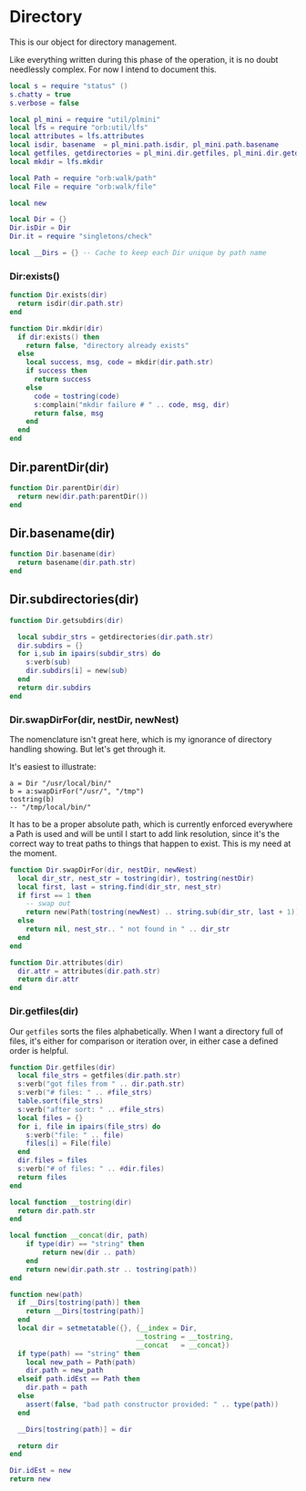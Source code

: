 # Directory


This is our object for directory management.


Like everything written during this phase of the operation, it is no doubt
needlessly complex.  For now I intend to document this.


```lua
local s = require "status" ()
s.chatty = true
s.verbose = false

local pl_mini = require "util/plmini"
local lfs = require "orb:util/lfs"
local attributes = lfs.attributes
local isdir, basename  = pl_mini.path.isdir, pl_mini.path.basename
local getfiles, getdirectories = pl_mini.dir.getfiles, pl_mini.dir.getdirectories
local mkdir = lfs.mkdir

local Path = require "orb:walk/path"
local File = require "orb:walk/file"
```
```lua
local new
```
```lua
local Dir = {}
Dir.isDir = Dir
Dir.it = require "singletons/check"

local __Dirs = {} -- Cache to keep each Dir unique by path name
```
### Dir:exists()

```lua
function Dir.exists(dir)
  return isdir(dir.path.str)
end
```
```lua
function Dir.mkdir(dir)
  if dir:exists() then
    return false, "directory already exists"
  else
    local success, msg, code = mkdir(dir.path.str)
    if success then
      return success
    else
      code = tostring(code)
      s:complain("mkdir failure # " .. code, msg, dir)
      return false, msg
    end
  end
end
```
## Dir.parentDir(dir)

```lua
function Dir.parentDir(dir)
  return new(dir.path:parentDir())
end
```
## Dir.basename(dir)

```lua
function Dir.basename(dir)
  return basename(dir.path.str)
end
```
## Dir.subdirectories(dir)

```lua
function Dir.getsubdirs(dir)

  local subdir_strs = getdirectories(dir.path.str)
  dir.subdirs = {}
  for i,sub in ipairs(subdir_strs) do
    s:verb(sub)
    dir.subdirs[i] = new(sub)
  end
  return dir.subdirs
end
```
### Dir.swapDirFor(dir, nestDir, newNest)

The nomenclature isn't great here, which is my ignorance of
directory handling showing. But let's get through it.


It's easiest to illustrate:

```lua-example
a = Dir "/usr/local/bin/"
b = a:swapDirFor("/usr/", "/tmp")
tostring(b)
-- "/tmp/local/bin/"
```

It has to be a proper absolute path, which is currently enforced everywhere
a Path is used and will be until I start to add link resolution, since it's
the correct way to treat paths to things that happen to exist.  This is my
need at the moment.

```lua
function Dir.swapDirFor(dir, nestDir, newNest)
  local dir_str, nest_str = tostring(dir), tostring(nestDir)
  local first, last = string.find(dir_str, nest_str)
  if first == 1 then
    -- swap out
    return new(Path(tostring(newNest) .. string.sub(dir_str, last + 1)))
  else
    return nil, nest_str.. " not found in " .. dir_str
  end
end
```
```lua
function Dir.attributes(dir)
  dir.attr = attributes(dir.path.str)
  return dir.attr
end
```
### Dir.getfiles(dir)

Our ``getfiles`` sorts the files alphabetically.  When I want a directory
full of files, it's either for comparison or iteration over, in either
case a defined order is helpful.

```lua
function Dir.getfiles(dir)
  local file_strs = getfiles(dir.path.str)
  s:verb("got files from " .. dir.path.str)
  s:verb("# files: " .. #file_strs)
  table.sort(file_strs)
  s:verb("after sort: " .. #file_strs)
  local files = {}
  for i, file in ipairs(file_strs) do
    s:verb("file: " .. file)
    files[i] = File(file)
  end
  dir.files = files
  s:verb("# of files: " .. #dir.files)
  return files
end
```
```lua
local function __tostring(dir)
  return dir.path.str
end
```
```lua
local function __concat(dir, path)
    if type(dir) == "string" then
        return new(dir .. path)
    end
    return new(dir.path.str .. tostring(path))
end
```
```lua
function new(path)
  if __Dirs[tostring(path)] then
    return __Dirs[tostring(path)]
  end
  local dir = setmetatable({}, {__index = Dir,
                               __tostring = __tostring,
                               __concat   = __concat})
  if type(path) == "string" then
    local new_path = Path(path)
    dir.path = new_path
  elseif path.idEst == Path then
    dir.path = path
  else
    assert(false, "bad path constructor provided: " .. type(path))
  end

  __Dirs[tostring(path)] = dir

  return dir
end
```
```lua
Dir.idEst = new
return new
```
